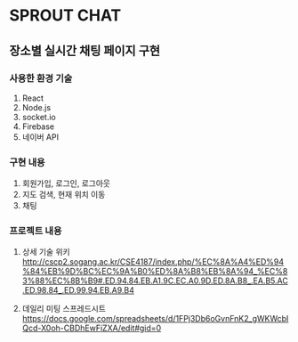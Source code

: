 # SPROUT CHAT

## 장소별 실시간 채팅 페이지 구현

### 사용한 환경 기술
1) React
2) Node.js
3) socket.io
4) Firebase
5) 네이버 API

### 구현 내용
1) 회원가입, 로그인, 로그아웃
2) 지도 검색, 현재 위치 이동
3) 채팅

### 프로젝트 내용
1) 상세 기술 위키 http://cscp2.sogang.ac.kr/CSE4187/index.php/%EC%8A%A4%ED%94%84%EB%9D%BC%EC%9A%B0%ED%8A%B8%EB%8A%94_%EC%83%88%EC%8B%B9#.ED.94.84.EB.A1.9C.EC.A0.9D.ED.8A.B8_.EA.B5.AC.ED.98.84_.ED.99.94.EB.A9.B4

2) 데일리 미팅 스프레드시트
https://docs.google.com/spreadsheets/d/1FPj3Db6oGvnFnK2_gWKWcbIQcd-X0oh-CBDhEwFiZXA/edit#gid=0
